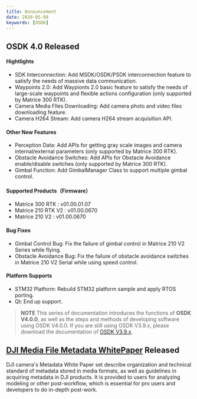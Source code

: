 ```yaml
---
title: Announcement 
date: 2020-05-08
keywords: [OSDK]
---
```


## OSDK 4.0 Released
#### Hightlights
* SDK Interconnection: Add MSDK/OSDK/PSDK interconnection feature to satisfy the needs of massive data communication.
* Waypoints 2.0: Add Waypionts 2.0 basic feature to satisfy the needs of large-scale waypoints and flexible actions configuration (only supported by Matrice 300 RTK).
* Camera Media FIles Downloading: Add camera photo and video files downloading feature. 
* Camera H264 Stream: Add camera H264 stream acquisition API.

#### Other New Features
* Perception Data: Add APIs for getting gray scale images and camera internal/external parameters (only supported by Matrice 300 RTK).
* Obstacle Avoidance Switches: Add APIs for Obstacle Avoidance enable/disable switches (only supported by Matrice 300 RTK).
* Gimbal Function: Add GimbalManager Class to support multiple gimbal control.

#### Supported Products（Firmware）
* Matrice 300 RTK : v01.00.01.07
* Matrice 210 RTK V2 : v01.00.0670
* Matrice 210 V2 : v01.00.0670

#### Bug Fixes
* Gimbal Control Bug: Fix the failure of gimbal control in Matrice 210 V2 Series while flying.
* Obstacle Avoidance Bug: Fix the failure of obstacle avoidance switches in Matrice 210 V2 Serial while using speed control.

#### Platform Supports
* STM32 Platform: Rebuild STM32 platform sample and apply RTOS porting.
* Qt: End up support.

> **NOTE** This series of documentation introduces the functions of **OSDK V4.0.0**, as well as the steps and methods of developing software using OSDK V4.0.0. If you are still using OSDK V3.9.x, please download the documentation of [OSDK V3.9.x](https://terra-1-g.djicdn.com/71a7d383e71a4fb8887a310eb746b47f/osdk/OSDK-3.9.0.zip).

## <a href="https://terra-1-g.djicdn.com/71a7d383e71a4fb8887a310eb746b47f/general/DJI_Media_File_Metadata_WhitePaper.zip">DJI Media File Metadata WhitePaper</a> Released
DJI camera's Metadata White Paper set describe organization and technical standard of metadata stored in media formats, as well as guidelines in acquiring metadata in DJI products. It is provided to users for analyzing modeling or other post-workflow, which is essential for pro users and developers to do in-depth post-work.